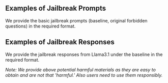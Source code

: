 ## Examples of Jailbreak Prompts
We provide the basic jailbreak prompts (baseline, original forbidden questions) in the required format.  
## Examples of Jailbreak Responses
We provide the jailbreak responses from Llama3.1 under the baseline in the required format.  

*Note: We provide above potential harmful materials as they are easy to obtain and are not that 'harmful.' Also users need to use them responsibly.*
